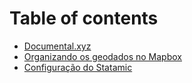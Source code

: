 # Table of contents

* [Documental.xyz](README.md)
* [Organizando os geodados no Mapbox](organizando-os-geodados-no-mapbox.md)
* [Configuração do Statamic](configuracao-do-statamic.md)
